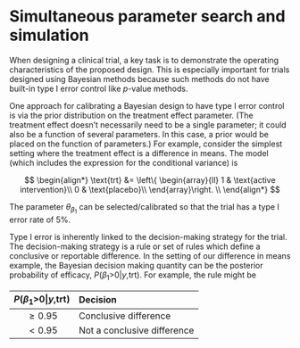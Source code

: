 # Simultaneous parameter search and simulation

When designing a clinical trial, a key task is to demonstrate the
operating characteristics of the proposed design. This is especially
important for trials designed using Bayesian methods because such
methods do not have built-in type I error control like *p*-value
methods.

One approach for calibrating a Bayesian design to have type I error
control is via the prior distribution on the treatment effect parameter.
(The treatment effect doesn’t necessarily need to be a single parameter;
it could also be a function of several parameters. In this case, a prior
would be placed on the function of parameters.) For example, consider
the simplest setting where the treatment effect is a difference in
means. The model (which includes the expression for the conditional
variance) is

$$
\begin{align*}
\text{trt} &= \left\{ \begin{array}{ll}
1 & \text{active intervention}\\
0 & \text{placebo}\\
\end{array}\right. \\
\end{align*}
$$

The parameter *θ*<sub>*β*<sub>1</sub></sub> can be selected/calibrated
so that the trial has a type I error rate of 5%.

Type I error is inherently linked to the decision-making strategy for
the trial. The decision-making strategy is a rule or set of rules which
define a conclusive or reportable difference. In the setting of our
difference in means example, the Bayesian decision making quantity can
be the posterior probability of efficacy,
*P*(*β*<sub>1</sub>&gt;0|*y*,trt). For example, the rule might be

<table>
<thead>
<tr class="header">
<th style="text-align: center;"><span
class="math inline"><em>P</em>(<em>β</em><sub>1</sub>&gt;0|<em>y</em>,trt)</span></th>
<th style="text-align: left;">Decision</th>
</tr>
</thead>
<tbody>
<tr class="odd">
<td style="text-align: center;"><span
class="math inline"> ≥ 0.95</span></td>
<td style="text-align: left;">Conclusive difference</td>
</tr>
<tr class="even">
<td style="text-align: center;"><span
class="math inline"> &lt; 0.95</span></td>
<td style="text-align: left;">Not a conclusive difference</td>
</tr>
</tbody>
</table>
